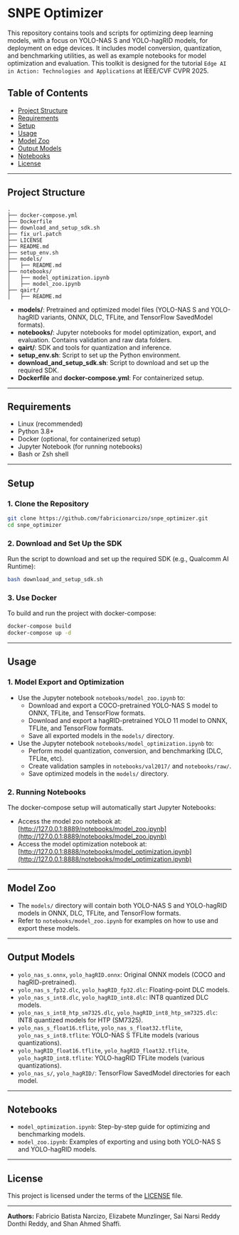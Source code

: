 # SNPE Optimizer

This repository contains tools and scripts for optimizing deep learning models, with a focus on YOLO-NAS S and YOLO-hagRID models, for deployment on edge devices. It includes model conversion, quantization, and benchmarking utilities, as well as example notebooks for model optimization and evaluation. This toolkit is designed for the tutorial `Edge AI in Action: Technologies and Applications` at IEEE/CVF CVPR 2025.

## Table of Contents

- [Project Structure](#project-structure)
- [Requirements](#requirements)
- [Setup](#setup)
- [Usage](#usage)
- [Model Zoo](#model-zoo)
- [Output Models](#output-models)
- [Notebooks](#notebooks)
- [License](#license)

---

## Project Structure

```
.
├── docker-compose.yml
├── Dockerfile
├── download_and_setup_sdk.sh
├── fix_url.patch
├── LICENSE
├── README.md
├── setup_env.sh
├── models/
│   ├── README.md
├── notebooks/
│   ├── model_optimization.ipynb
│   ├── model_zoo.ipynb
├── qairt/
│   ├── README.md
```

- **models/**: Pretrained and optimized model files (YOLO-NAS S and YOLO-hagRID variants, ONNX, DLC, TFLite, and TensorFlow SavedModel formats).
- **notebooks/**: Jupyter notebooks for model optimization, export, and evaluation. Contains validation and raw data folders.
- **qairt/**: SDK and tools for quantization and inference.
- **setup_env.sh**: Script to set up the Python environment.
- **download_and_setup_sdk.sh**: Script to download and set up the required SDK.
- **Dockerfile** and **docker-compose.yml**: For containerized setup.

---

## Requirements

- Linux (recommended)
- Python 3.8+
- Docker (optional, for containerized setup)
- Jupyter Notebook (for running notebooks)
- Bash or Zsh shell

---

## Setup

### 1. Clone the Repository

```zsh
git clone https://github.com/fabricionarcizo/snpe_optimizer.git
cd snpe_optimizer
```

### 2. Download and Set Up the SDK

Run the script to download and set up the required SDK (e.g., Qualcomm AI Runtime):

```zsh
bash download_and_setup_sdk.sh
```

### 3. Use Docker

To build and run the project with docker-compose:

```zsh
docker-compose build
docker-compose up -d
```

---

## Usage

### 1. Model Export and Optimization

- Use the Jupyter notebook `notebooks/model_zoo.ipynb` to:
  - Download and export a COCO-pretrained YOLO-NAS S model to ONNX, TFLite, and TensorFlow formats.
  - Download and export a hagRID-pretrained YOLO 11 model to ONNX, TFLite, and TensorFlow formats.
  - Save all exported models in the `models/` directory.
- Use the Jupyter notebook `notebooks/model_optimization.ipynb` to:
  - Perform model quantization, conversion, and benchmarking (DLC, TFLite, etc).
  - Create validation samples in `notebooks/val2017/` and `notebooks/raw/`.
  - Save optimized models in the `models/` directory.

### 2. Running Notebooks

The docker-compose setup will automatically start Jupyter Notebooks:

- Access the model zoo notebook at:  
  [http://127.0.0.1:8889/notebooks/model_zoo.ipynb](http://127.0.0.1:8889/notebooks/model_zoo.ipynb)
- Access the model optimization notebook at:  
  [http://127.0.0.1:8888/notebooks/model_optimization.ipynb](http://127.0.0.1:8888/notebooks/model_optimization.ipynb)

---

## Model Zoo

- The `models/` directory will contain both YOLO-NAS S and YOLO-hagRID models in ONNX, DLC, TFLite, and TensorFlow formats.
- Refer to `notebooks/model_zoo.ipynb` for examples on how to use and export these models.

---

## Output Models

- `yolo_nas_s.onnx`, `yolo_hagRID.onnx`: Original ONNX models (COCO and hagRID-pretrained).
- `yolo_nas_s_fp32.dlc`, `yolo_hagRID_fp32.dlc`: Floating-point DLC models.
- `yolo_nas_s_int8.dlc`, `yolo_hagRID_int8.dlc`: INT8 quantized DLC models.
- `yolo_nas_s_int8_htp_sm7325.dlc`, `yolo_hagRID_int8_htp_sm7325.dlc`: INT8 quantized models for HTP (SM7325).
- `yolo_nas_s_float16.tflite`, `yolo_nas_s_float32.tflite`, `yolo_nas_s_int8.tflite`: YOLO-NAS S TFLite models (various quantizations).
- `yolo_hagRID_float16.tflite`, `yolo_hagRID_float32.tflite`, `yolo_hagRID_int8.tflite`: YOLO-hagRID TFLite models (various quantizations).
- `yolo_nas_s/`, `yolo_hagRID/`: TensorFlow SavedModel directories for each model.

---

## Notebooks

- `model_optimization.ipynb`: Step-by-step guide for optimizing and benchmarking models.
- `model_zoo.ipynb`: Examples of exporting and using both YOLO-NAS S and YOLO-hagRID models.

---

## License

This project is licensed under the terms of the [LICENSE](LICENSE) file.


---

**Authors:** Fabricio Batista Narcizo, Elizabete Munzlinger, Sai Narsi Reddy Donthi Reddy, and Shan Ahmed Shaffi.
